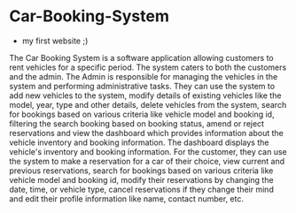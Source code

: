 # Car-Booking-System
- my first website ;)

The Car Booking System is a software application allowing customers to rent vehicles for a specific period. The system caters to both the customers and the admin. The Admin is responsible for managing the vehicles in the system and performing administrative tasks. They can use the system to add new vehicles to the system, modify details of existing vehicles like the model, year, type and other details, delete vehicles from the system, search for bookings based on various criteria like vehicle model and booking id, filtering the search booking based on booking status, amend or reject reservations and view the dashboard which provides information about the vehicle inventory and booking information. The dashboard displays the vehicle's inventory and booking information.
For the customer, they can use the system to make a reservation for a car of their choice, view current and previous reservations, search for bookings based on various criteria like vehicle model and booking id, modify their reservations by changing the date, time, or vehicle type, cancel reservations if they change their mind and edit their profile information like name, contact number, etc.

